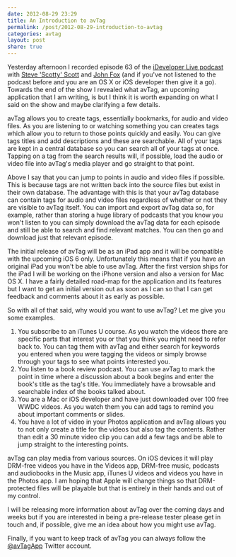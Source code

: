 ```yaml
---
date: 2012-08-29 23:29
title: An Introduction to avTag
permalink: /post/2012-08-29-introduction-to-avtag
categories: avtag
layout: post
share: true
---
```


Yesterday afternoon I recorded episode 63 of the [iDeveloper Live podcast](http://ideveloper.tv/podcast/ideveloperlive.html) with [Steve 'Scotty' Scott](https://twitter.com/macdevnet/) and [John Fox](https://twitter.com/djembe/) (and if you've not listened to the podcast before and you are an OS X or iOS developer then give it a go). Towards the end of the show I revealed what avTag, an upcoming application that I am writing, is but I think it is worth expanding on what I said on the show and maybe clarifying a few details.

avTag allows you to create tags, essentially bookmarks, for audio and video files. As you are listening to or watching something you can creates tags which allow you to return to those points quickly and easily. You can give tags titles and add descriptions and these are searchable. All of your tags are kept in a central database so you can search all of your tags at once. Tapping on a tag from the search results will, if possible, load the audio or video file into avTag's media player and go straight to that point.

Above I say that you can jump to points in audio and video files if possible. This is because tags are not written back into the source files but exist in their own database. The advantage with this is that your avTag database can contain tags for audio and video files regardless of whether or not they are visible to avTag itself. You can import and export avTag data so, for example, rather than storing a huge library of podcasts that you know you won't listen to you can simply download the avTag data for each episode and still be able to search and find relevant matches. You can then go and download just that relevant episode.

The initial release of avTag will be as an iPad app and it will be compatible with the upcoming iOS 6 only. Unfortunately this means that if you have an original iPad you won't be able to use avTag. After the first version ships for the iPad I will be working on the iPhone version and also a version for Mac OS X. I have a fairly detailed road-map for the application and its features but I want to get an initial version out as soon as I can so that I can get feedback and comments about it as early as possible.

So with all of that said, why would you want to use avTag? Let me give you some examples.

1. You subscribe to an iTunes U course. As you watch the videos there are specific parts that interest you or that you think you might need to refer back to. You can tag them with avTag and either search for keywords you entered when you were tagging the videos or simply browse through your tags to see what points interested you. 
2. You listen to a book review podcast. You can use avTag to mark the point in time where a discussion about a book begins and enter the book's title as the tag's title. You immediately have a browsable and searchable index of the books talked about.
3. You are a Mac or iOS developer and have just downloaded over 100 free WWDC videos. As you watch them you can add tags to remind you about important comments or slides.
4. You have a lot of video in your Photos application and avTag allows you to not only create a title for the videos but also tag the contents. Rather than edit a 30 minute video clip you can add a few tags and be able to jump straight to the interesting points.

avTag can play media from various sources. On iOS devices it will play DRM-free videos you have in the Videos app, DRM-free music, podcasts and audiobooks in the Music app, iTunes U videos and videos you have in the Photos app. I am hoping that Apple will change things so that DRM-protected files will be playable but that is entirely in their hands and out of my control.

I will be releasing more information about avTag over the coming days and weeks but if you are interested in being a pre-release tester please get in touch and, if possible, give me an idea about how you might use avTag.

Finally, if you want to keep track of avTag you can always follow the [@avTagApp](https://twitter.com/avTagApp/) Twitter account. 

